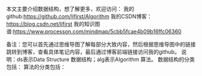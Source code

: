 本文主要介绍数据结构，想了解更多，欢迎访问：
我的github:https://github.com/ljfirst/Algorithm
我的CSDN博客：https://blog.csdn.net/ljfirst 
我的知识图谱:https://www.processon.com/mindmap/5cbb5fcae4b09b16ffc06360

备注：您可以首先通过思维导图了解每部分大致内容，然后根据思维导图中的链接跳转到博客，查看具体笔记内容，最后通过博客前端链接访问我的github。
说明：ds表示Data Structure 数据结构；alg表示Algorithm 算法。
     数据结构的分类包括：
     算法的分类包括：

